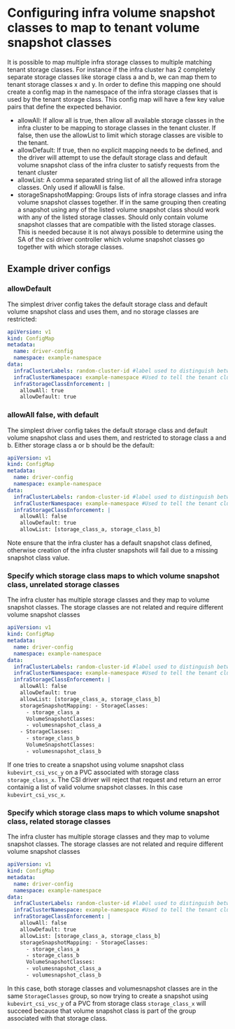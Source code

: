 # Configuring infra volume snapshot classes to map to tenant volume snapshot classes
It is possible to map multiple infra storage classes to multiple matching tenant storage classes. For instance if the infra cluster has 2 completely separate storage classes like storage class a and b, we can map them to tenant storage classes x and y. In order to define this mapping one should create a config map in the namespace of the infra storage classes that is used by the tenant storage class. This config map will have a few key value pairs that define the expected behavior.

* allowAll: If allow all is true, then allow all available storage classes in the infra cluster to be mapping to storage classes in the tenant cluster. If false, then use the allowList to limit which storage classes are visible to the tenant.
* allowDefault: If true, then no explicit mapping needs to be defined, and the driver will attempt to use the default storage class and default volume snapshot class of the infra cluster to satisfy requests from the tenant cluster
* allowList: A comma separated string list of all the allowed infra storage classes. Only used if allowAll is false.
* storageSnapshotMapping: Groups lists of infra storage classes and infra volume snapshot classes together. If in the same grouping then creating a snapshot using any of the listed volume snapshot class should work with any of the listed storage classes. Should only contain volume snapshot classes that are compatible with the listed storage classes. This is needed because it is not always possible to determine using the SA of the csi driver controller which volume snapshot classes go together with which storage classes.

## Example driver configs

### allowDefault
The simplest driver config takes the default storage class and default volume snapshot class and uses them, and no storage classes are restricted:

```yaml
apiVersion: v1
kind: ConfigMap
metadata:
  name: driver-config
  namespace: example-namespace
data:
  infraClusterLabels: random-cluster-id #label used to distinguish between tenant clusters, if multiple clusters in same namespace
  infraClusterNamespace: example-namespace #Used to tell the tenant cluster which namespace it lives in
  infraStorageClassEnforcement: |
    allowAll: true
    allowDefault: true
```

### allowAll false, with default
The simplest driver config takes the default storage class and default volume snapshot class and uses them, and restricted to storage class a and b. Either storage class a or b should be the default:

```yaml
apiVersion: v1
kind: ConfigMap
metadata:
  name: driver-config
  namespace: example-namespace
data:
  infraClusterLabels: random-cluster-id #label used to distinguish between tenant clusters, if multiple clusters in same namespace
  infraClusterNamespace: example-namespace #Used to tell the tenant cluster which namespace it lives in
  infraStorageClassEnforcement: |
    allowAll: false
    allowDefault: true
    allowList: [storage_class_a, storage_class_b]
```
Note ensure that the infra cluster has a default snapshot class defined, otherwise creation of the infra cluster snapshots will fail due to a missing snapshot class value.

### Specify which storage class maps to which volume snapshot class, unrelated storage classes
The infra cluster has multiple storage classes and they map to volume snapshot classes. The storage classes are not related and require different volume snapshot classes

```yaml
apiVersion: v1
kind: ConfigMap
metadata:
  name: driver-config
  namespace: example-namespace
data:
  infraClusterLabels: random-cluster-id #label used to distinguish between tenant clusters, if multiple clusters in same namespace
  infraClusterNamespace: example-namespace #Used to tell the tenant cluster which namespace it lives in
  infraStorageClassEnforcement: |
    allowAll: false
    allowDefault: true
    allowList: [storage_class_a, storage_class_b]
    storageSnapshotMapping: - StorageClasses:
      - storage_class_a
      VolumeSnapshotClasses:
      - volumesnapshot_class_a
    - StorageClasses:
      - storage_class_b
      VolumeSnapshotClasses:
      - volumesnapshot_class_b
```
If one tries to create a snapshot using volume snapshot class `kubevirt_csi_vsc_y` on a PVC associated with storage class `storage_class_x`. The CSI driver will reject that request and return an error containig a list of valid volume snapshot classes. In this case `kubevirt_csi_vsc_x`.

### Specify which storage class maps to which volume snapshot class, related storage classes
The infra cluster has multiple storage classes and they map to volume snapshot classes. The storage classes are not related and require different volume snapshot classes

```yaml
apiVersion: v1
kind: ConfigMap
metadata:
  name: driver-config
  namespace: example-namespace
data:
  infraClusterLabels: random-cluster-id #label used to distinguish between tenant clusters, if multiple clusters in same namespace
  infraClusterNamespace: example-namespace #Used to tell the tenant cluster which namespace it lives in
  infraStorageClassEnforcement: |
    allowAll: false
    allowDefault: true
    allowList: [storage_class_a, storage_class_b]
    storageSnapshotMapping: - StorageClasses:
      - storage_class_a
      - storage_class_b
      VolumeSnapshotClasses:
      - volumesnapshot_class_a
      - volumesnapshot_class_b
```
In this case, both storage classes and volumesnapshot classes are in the same `StorageClasses` group, so now trying to create a snapshot using `kubevirt_csi_vsc_y` of a PVC from storage class `storage_class_x` will succeed because that volume snapshot class is part of the group associated with that storage class.